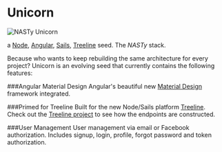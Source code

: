 # Unicorn

![NASTy Unicorn](http://i.imgur.com/LHbMISf.gif "NASTy Unicorn")

a [Node](https://node.jsorg), [Angular](https://angularjs.org/), [Sails](http://sailsjs.org), [Treeline](http://treeline.io) seed. The *NASTy* stack.

Because who wants to keep rebuilding the same architecture for every project? Unicorn is an evolving seed that currently contains the following features:

###Angular Material Design
Angular's beautiful new [Material Design](https://material.angularjs.org/#/) framework integrated.

###Primed for Treeline
Built for the new Node/Sails platform [Treeline](http://treeline.io). Check out the [Treeline project](https://treeline.io/luke#/projects/3202) to see how the endpoints are constructed.

###User Management
User management via email or Facebook authorization. Includes signup, login, profile, forgot password and token authorization.